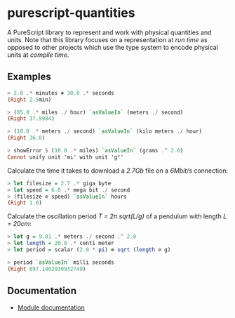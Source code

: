 # purescript-quantities

A PureScript library to represent and work with physical quantities and units. Note that this library
focuses on a representation at *run time* as opposed to other projects which use the type system to
encode physical units at *compile time*.

## Examples

``` purs
> 2.0 .* minutes ⊕ 30.0 .* seconds
(Right 2.5min)

> (85.0 .* miles ./ hour) `asValueIn` (meters ./ second)
(Right 37.9984)

> (10.0 .* meters ./ second) `asValueIn` (kilo meters ./ hour)
(Right 36.0)

> showError $ (10.0 .* miles) `asValueIn` (grams .^ 2.0)
Cannot unify unit 'mi' with unit 'g²'
```

Calculate the time it takes to download a *2.7Gb* file on a *6Mbit/s* connection:
``` purs
> let filesize = 2.7 .* giga byte
> let speed = 6.0 .* mega bit ./ second
> (filesize ⊘ speed) `asValueIn` hours
(Right 1.0)
```

Calculate the oscillation period *T = 2π sqrt(L/g)* of a pendulum with length *L = 20cm*:
``` purs
> let g = 9.81 .* meters ./ second .^ 2.0
> let length = 20.0 .* centi meter
> let period = scalar (2.0 * pi) ⊗ sqrt (length ⊘ g)

> period `asValueIn` milli seconds
(Right 897.1402930932749)
```

## Documentation

- [Module documentation](https://pursuit.purescript.org/packages/purescript-quantities)
